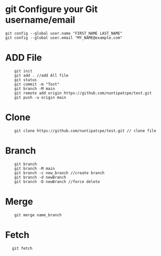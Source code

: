 # git Configure your Git username/email
```
git config --global user.name "FIRST_NAME LAST_NAME"
git config --global user.email "MY_NAME@example.com"
```

# ADD File
```
    git init
    git add . //add All file 
    git status
    git commit -m "Test" 
    git branch -M main
    git remote add origin https://github.com/nuntipatcpe/test.git
    git push -u origin main
```
# Clone
```
    git clone https://github.com/nuntipatcpe/test.git // clone file 
```
# Branch
```
    git branch
    git branch -M main 
    git branch -c new_branch //create branch
    git branch -d newBranch 
    git branch -D newBranch //force delete
```
# Merge
```
    git merge name_branch
```
# Fetch
```
   git fetch
```
